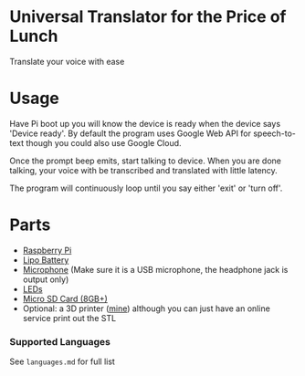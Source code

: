 # Universal Translator for the Price of Lunch
Translate your voice with ease

# Usage
Have Pi boot up you will know the device is ready when
the device says 'Device ready'. By default the program
uses Google Web API for speech-to-text though you could
also use Google Cloud. 

Once the prompt beep emits, start talking to device. When
you are done talking, your voice with be transcribed and
translated with little latency.

The program will continuously loop until you say either 'exit'
or 'turn off'. 

# Parts
- [Raspberry Pi]()
- [Lipo Battery]()
- [Microphone]() (Make sure it is a USB microphone, the headphone jack is output only)
- [LEDs]()
- [Micro SD Card (8GB+)]()
- Optional: a 3D printer ([mine]()) although you can just have an online 
service print out the STL

### Supported Languages
See `languages.md` for full list
